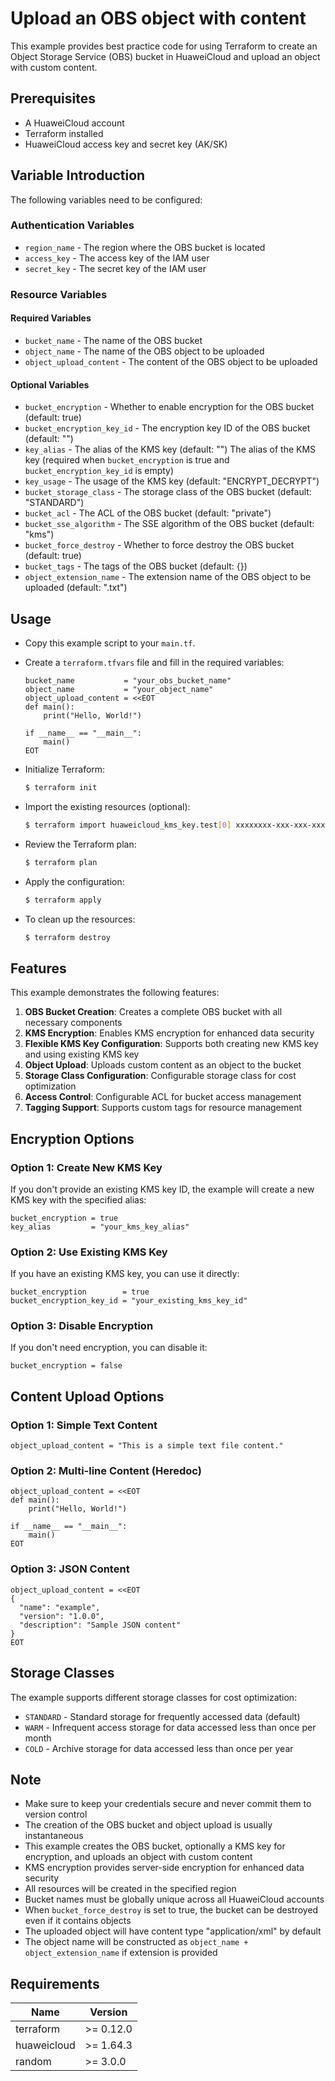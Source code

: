 # Upload an OBS object with content

This example provides best practice code for using Terraform to create an Object Storage Service (OBS) bucket in
HuaweiCloud and upload an object with custom content.

## Prerequisites

* A HuaweiCloud account
* Terraform installed
* HuaweiCloud access key and secret key (AK/SK)

## Variable Introduction

The following variables need to be configured:

### Authentication Variables

* `region_name` - The region where the OBS bucket is located
* `access_key` - The access key of the IAM user
* `secret_key` - The secret key of the IAM user

### Resource Variables

#### Required Variables

* `bucket_name` - The name of the OBS bucket
* `object_name` - The name of the OBS object to be uploaded
* `object_upload_content` - The content of the OBS object to be uploaded

#### Optional Variables

* `bucket_encryption` - Whether to enable encryption for the OBS bucket (default: true)
* `bucket_encryption_key_id` - The encryption key ID of the OBS bucket (default: "")
* `key_alias` - The alias of the KMS key (default: "")
  The alias of the KMS key (required when `bucket_encryption` is true and `bucket_encryption_key_id` is empty)
* `key_usage` - The usage of the KMS key (default: "ENCRYPT_DECRYPT")
* `bucket_storage_class` - The storage class of the OBS bucket (default: "STANDARD")
* `bucket_acl` - The ACL of the OBS bucket (default: "private")
* `bucket_sse_algorithm` - The SSE algorithm of the OBS bucket (default: "kms")
* `bucket_force_destroy` - Whether to force destroy the OBS bucket (default: true)
* `bucket_tags` - The tags of the OBS bucket (default: {})
* `object_extension_name` - The extension name of the OBS object to be uploaded (default: ".txt")

## Usage

* Copy this example script to your `main.tf`.

* Create a `terraform.tfvars` file and fill in the required variables:

  ```hcl
  bucket_name           = "your_obs_bucket_name"
  object_name           = "your_object_name"
  object_upload_content = <<EOT
  def main():
      print("Hello, World!")

  if __name__ == "__main__":
      main()
  EOT
  ```

* Initialize Terraform:

  ```bash
  $ terraform init
  ```

* Import the existing resources (optional):

  ```bash
  $ terraform import huaweicloud_kms_key.test[0] xxxxxxxx-xxx-xxx-xxx-xxxxxxxxxxxx
  ```

* Review the Terraform plan:

  ```bash
  $ terraform plan
  ```

* Apply the configuration:

  ```bash
  $ terraform apply
  ```

* To clean up the resources:

  ```bash
  $ terraform destroy
  ```

## Features

This example demonstrates the following features:

1. **OBS Bucket Creation**: Creates a complete OBS bucket with all necessary components
2. **KMS Encryption**: Enables KMS encryption for enhanced data security
3. **Flexible KMS Key Configuration**: Supports both creating new KMS key and using existing KMS key
4. **Object Upload**: Uploads custom content as an object to the bucket
5. **Storage Class Configuration**: Configurable storage class for cost optimization
6. **Access Control**: Configurable ACL for bucket access management
7. **Tagging Support**: Supports custom tags for resource management

## Encryption Options

### Option 1: Create New KMS Key

If you don't provide an existing KMS key ID, the example will create a new KMS key with the specified alias:

```hcl
bucket_encryption = true
key_alias         = "your_kms_key_alias"
```

### Option 2: Use Existing KMS Key

If you have an existing KMS key, you can use it directly:

```hcl
bucket_encryption        = true
bucket_encryption_key_id = "your_existing_kms_key_id"
```

### Option 3: Disable Encryption

If you don't need encryption, you can disable it:

```hcl
bucket_encryption = false
```

## Content Upload Options

### Option 1: Simple Text Content

```hcl
object_upload_content = "This is a simple text file content."
```

### Option 2: Multi-line Content (Heredoc)

```hcl
object_upload_content = <<EOT
def main():
    print("Hello, World!")

if __name__ == "__main__":
    main()
EOT
```

### Option 3: JSON Content

```hcl
object_upload_content = <<EOT
{
  "name": "example",
  "version": "1.0.0",
  "description": "Sample JSON content"
}
EOT
```

## Storage Classes

The example supports different storage classes for cost optimization:

* `STANDARD` - Standard storage for frequently accessed data (default)
* `WARM` - Infrequent access storage for data accessed less than once per month
* `COLD` - Archive storage for data accessed less than once per year

## Note

* Make sure to keep your credentials secure and never commit them to version control
* The creation of the OBS bucket and object upload is usually instantaneous
* This example creates the OBS bucket, optionally a KMS key for encryption, and uploads an object with custom content
* KMS encryption provides server-side encryption for enhanced data security
* All resources will be created in the specified region
* Bucket names must be globally unique across all HuaweiCloud accounts
* When `bucket_force_destroy` is set to true, the bucket can be destroyed even if it contains objects
* The uploaded object will have content type "application/xml" by default
* The object name will be constructed as `object_name + object_extension_name` if extension is provided

## Requirements

| Name | Version |
| ---- | ---- |
| terraform | >= 0.12.0 |
| huaweicloud | >= 1.64.3 |
| random | >= 3.0.0 |
